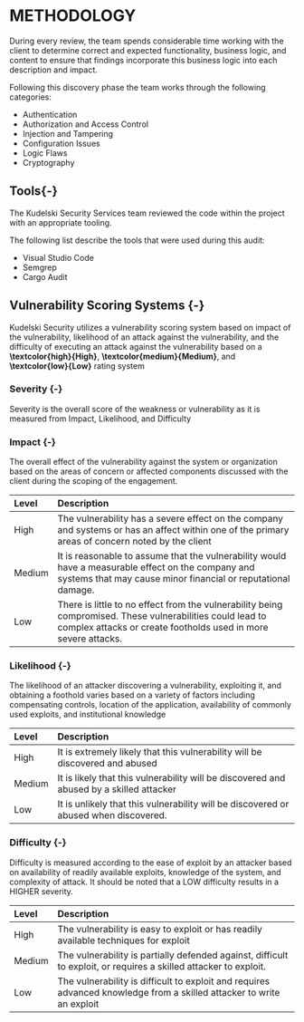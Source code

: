 # METHODOLOGY

During every review, the team spends considerable time working with the client to determine correct and expected functionality, business logic, and content to ensure that findings incorporate this business logic into each description and impact. 

Following this discovery phase the team works through the following categories:

* Authentication
* Authorization and Access Control
* Injection and Tampering
* Configuration Issues
* Logic Flaws
* Cryptography

## Tools{-}

The Kudelski Security Services team reviewed the code within the project with an appropriate tooling.

The following list describe the tools that were used during this audit:

* Visual Studio Code
* Semgrep
* Cargo Audit

## Vulnerability Scoring Systems {-}

Kudelski Security utilizes a vulnerability scoring system based on impact of the vulnerability, likelihood of an attack against the vulnerability, and the difficulty of executing an attack against the vulnerability based on a **\textcolor{high}{High}**, **\textcolor{medium}{Medium}**, and **\textcolor{low}{Low}** rating system 

### Severity {-}

Severity is the overall score of the weakness or vulnerability as it is measured from Impact, Likelihood, and Difficulty

### Impact {-}

The overall effect of the vulnerability against the system or organization based on the areas of concern or affected components discussed with the client during the scoping of the engagement. 

| Level | Description |
| :- | :---------------- |
| High | The vulnerability has a severe effect on the company and systems or has an affect within one of the primary areas of concern noted by the client|
| Medium | It is reasonable to assume that the vulnerability would have a measurable effect on the company and systems that may cause minor financial or reputational damage. 
| Low | There is little to no effect from the vulnerability being compromised. These vulnerabilities could lead to complex attacks or create footholds used in more severe attacks. |

### Likelihood {-}

The likelihood of an attacker discovering a vulnerability, exploiting it, and obtaining a foothold varies based on a variety of factors including compensating controls, location of the application, availability of commonly used exploits, and institutional knowledge 

| Level | Description |
| :- | :---------------- |
| High  | It is extremely likely that this vulnerability will be discovered and abused  |
| Medium | It is likely that this vulnerability will be discovered and abused by a skilled attacker | 
| Low | It is unlikely that this vulnerability will be discovered or abused when discovered.  |

### Difficulty {-}

Difficulty is measured according to the ease of exploit by an attacker based on availability of readily available exploits, knowledge of the system, and complexity of attack. It should be noted that a LOW difficulty results in a HIGHER severity. 

| Level | Description |
| :- | :---------------- |
| High  | The vulnerability is easy to exploit or has readily available techniques for exploit |
| Medium | The vulnerability is partially defended against, difficult to exploit, or requires a skilled attacker to exploit. | 
| Low | The vulnerability is difficult to exploit and requires advanced knowledge from a skilled attacker to write an exploit | %   